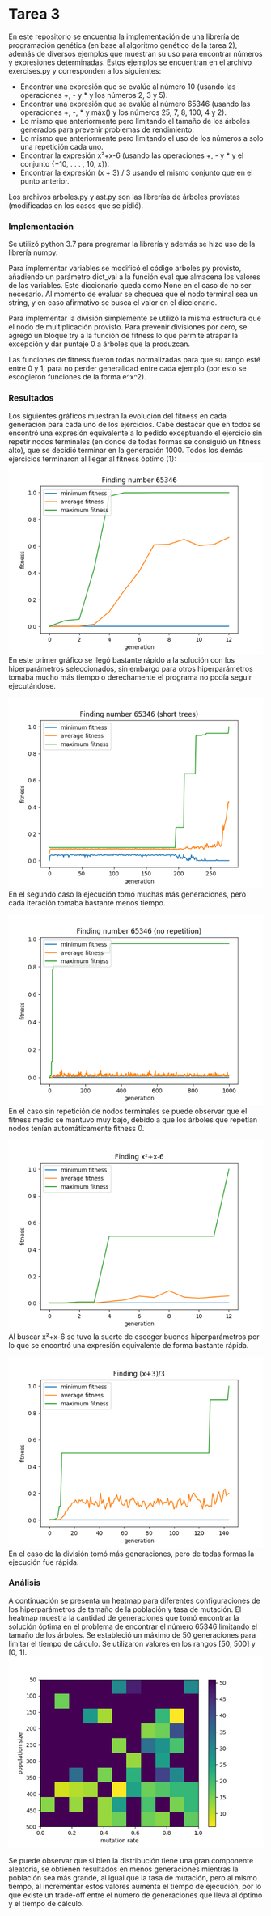 # Tarea 3
 En este repositorio se encuentra la implementación de una librería de programación genética (en base al algoritmo genético de la tarea 2), además de diversos ejemplos que muestran su uso para encontrar números y expresiones determinadas. Estos ejemplos se encuentran en el archivo exercises.py y corresponden a los siguientes:
 * Encontrar una expresión que se evalúe al número 10 (usando las operaciones +, - y * y los números 2, 3 y 5).
 * Encontrar una expresión que se evalúe al número 65346 (usando las operaciones +, -, * y máx() y los números 25, 7, 8, 100, 4 y 2).
 * Lo mismo que anteriormente pero limitando el tamaño de los árboles generados para prevenir problemas de rendimiento.
 * Lo mismo que anteriormente pero limitando el uso de los números a solo una repetición cada uno.
 * Encontrar la expresión x²+x-6 (usando las operaciones +, - y * y el conjunto {−10, . . . , 10, x}).
 * Encontrar la expresión (x + 3) / 3 usando el mismo conjunto que en el punto anterior.

 Los archivos arboles.py y ast.py son las librerías de árboles provistas (modificadas en los casos que se pidió).

### Implementación
Se utilizó python 3.7 para programar la librería y además se hizo uso de la librería numpy.

Para implementar variables se modificó el código arboles.py provisto, añadiendo un parámetro dict_val a la función eval que almacena los valores de las variables. Este diccionario queda como None en el caso de no ser necesario. Al momento de evaluar se chequea que el nodo terminal sea un string, y en caso afirmativo se busca el valor en el diccionario.

Para implementar la división simplemente se utilizó la misma estructura que el nodo de multiplicación provisto. Para prevenir divisiones por cero, se agregó un bloque try a la función de fitness lo que permite atrapar la excepción y dar puntaje 0 a árboles que la produzcan.

Las funciones de fitness fueron todas normalizadas para que su rango esté entre 0 y 1, para no perder generalidad entre cada ejemplo (por esto se escogieron funciones de la forma e^x^2).

### Resultados

Los siguientes gráficos muestran la evolución del fitness en cada generación para cada uno de los ejercicios. Cabe destacar que en todos se encontró una expresión equivalente a lo pedido exceptuando el ejercicio sin repetir nodos terminales (en donde de todas formas se consiguió un fitness alto), que se decidió terminar en la generación 1000. Todos los demás ejercicios terminaron al llegar al fitness óptimo (1):
![img1](/Tarea3/img/1.png)
En este primer gráfico se llegó bastante rápido a la solución con los hiperparámetros seleccionados, sin embargo para otros hiperparámetros tomaba mucho más tiempo o derechamente el programa no podía seguir ejecutándose.


![img2](/Tarea3/img/2.png)
En el segundo caso la ejecución tomó muchas más generaciones, pero cada iteración tomaba bastante menos tiempo.


![img3](/Tarea3/img/3.png)
En el caso sin repetición de nodos terminales se puede observar que el fitness medio se mantuvo muy bajo, debido a que los árboles que repetían nodos tenían automáticamente fitness 0.


![img4](/Tarea3/img/4.png)
Al buscar x²+x-6 se tuvo la suerte de escoger buenos hiperparámetros por lo que se encontró una expresión equivalente de forma bastante rápida.


![img5](/Tarea3/img/5.png)
En el caso de la división tomó más generaciones, pero de todas formas la ejecución fue rápida.

### Análisis
A continuación se presenta un heatmap para diferentes configuraciones de los hiperparámetros de tamaño de la población y tasa de mutación. El heatmap muestra la cantidad de generaciones que tomó encontrar la solución óptima en el problema de encontrar el número 65346 limitando el tamaño de los árboles. Se estableció un máximo de 50 generaciones para limitar el tiempo de cálculo. Se utilizaron valores en los rangos [50, 500] y [0, 1].
![img6](/Tarea3/img/heatmap.png)

Se puede observar que si bien la distribución tiene una gran componente aleatoria, se obtienen resultados en menos generaciones mientras la población sea más grande, al igual que la tasa de mutación, pero al mismo tiempo, al incrementar estos valores aumenta el tiempo de ejecución, por lo que existe un trade-off entre el número de generaciones que lleva al óptimo y el tiempo de cálculo.